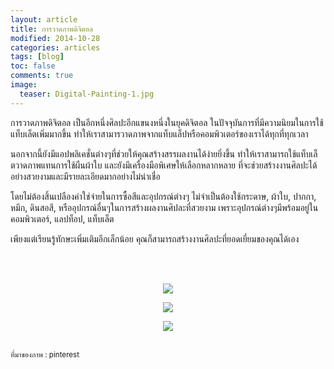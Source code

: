 ```yaml
---
layout: article
title: การวาดภาพดิจิตอล
modified: 2014-10-28
categories: articles
tags: [blog]
toc: false
comments: true
image:
  teaser: Digital-Painting-1.jpg
---
```


<p>การวาดภาพดิจิตอล เป็นอีกหนึ่งศิลปะอีกแขนงหนึ่งในยุคดิจิตอล ในปัจจุบันการที่มีความนิยมในการใช้แท็บเล็ตเพิ่มมากขึ้น ทำให้เราสามารวาดภาพจากแท็บแล็ปหรือคอมพิวเตอร์ของเราได้ทุกที่ทุกเวลา </p>

<p>นอกจากนี้ยังมีแอปพลิเคชั่นต่างๆที่ช่วยให้คุณสร้างสรรผลงานได้ง่ายยิ่งขึ้น ทำให้เราสามารถใช้แท็บเล็ตวาดภาพแทนการใช้ผืนผ้าใบ และยังมีเครื่องมือพิเศษให้เลือกหลากหลาย ที่จะช่วยสร้างงานศิลปะได้อย่างสวยงามและมีรายละเอียดมากอย่างไม่น่าเชื่อ</p>

<p>โดยไม่ต้องสิ้นเปลืองค่าใช่จ่ายในการซื้อสีและอุปกรณ์ต่างๆ ไม่จำเป็นต้องใช้กระดาษ, ผ้าใบ, ปากกา, หมึก, ดินสอสี, หรืออุปกรณ์อื่นๆในการสร้างผลงานศิปละที่สวยงาม เพราะอุปกรณ์ต่างๆมีพร้อมอยู่ในคอมพิวเตอร์, แลปท็อป, แท็บเล็ต</p>

<p>เพียงแต่เรียนรู้ทักษะเพิ่มเติมอีกเล็กน้อย คุณก็สามารถสร้างงานศิลปะที่ยอดเยี่ยมของคุณได้เอง</p>
<br><br>

<p><center><figure>
	<img src="http://i736.photobucket.com/albums/xx9/Cutieberries/project/Digital-Painting-1_zpsbfd0b1a0.jpg">
</figure></center></p>


<p><center><figure>
	<img src="http://i736.photobucket.com/albums/xx9/Cutieberries/project/Digital-Painting-2_zps428a6a71.jpg">
</figure></center></p>


<p><center><figure>
	<img src="http://i736.photobucket.com/albums/xx9/Cutieberries/project/Digital-Painting-3_zpsee2dfcbe.jpg">
</figure></center></p>
<br>
<small>ที่มาของภาพ : pinterest</small>